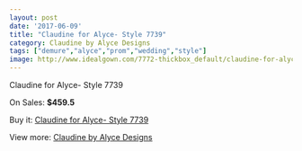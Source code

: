 ```yaml
---
layout: post
date: '2017-06-09'
title: "Claudine for Alyce- Style 7739"
category: Claudine by Alyce Designs
tags: ["demure","alyce","prom","wedding","style"]
image: http://www.idealgown.com/7772-thickbox_default/claudine-for-alyce-style-7739.jpg
---
```

Claudine for Alyce- Style 7739

On Sales: **$459.5**
<a href="https://www.idealgown.com/en/claudine-by-alyce-designs/3304-claudine-for-alyce-style-7739.html"><amp-img layout="responsive" width="600" height="600" src="//www.idealgown.com/7772-thickbox_default/claudine-for-alyce-style-7739.jpg" alt="Claudine for Alyce- Style 7739 0" /></a>
<a href="https://www.idealgown.com/en/claudine-by-alyce-designs/3304-claudine-for-alyce-style-7739.html"><amp-img layout="responsive" width="600" height="600" src="//www.idealgown.com/7773-thickbox_default/claudine-for-alyce-style-7739.jpg" alt="Claudine for Alyce- Style 7739 1" /></a>

Buy it: [Claudine for Alyce- Style 7739](https://www.idealgown.com/en/claudine-by-alyce-designs/3304-claudine-for-alyce-style-7739.html "Claudine for Alyce- Style 7739")

View more: [Claudine by Alyce Designs](https://www.idealgown.com/en/42-claudine-by-alyce-designs "Claudine by Alyce Designs")